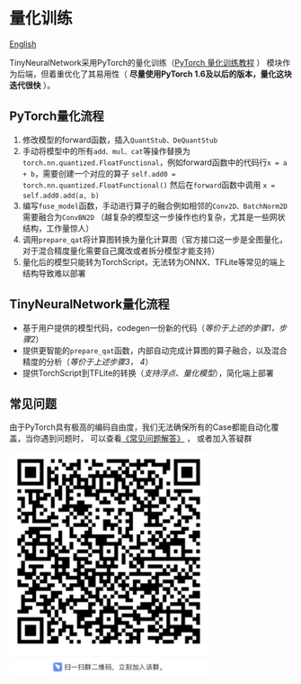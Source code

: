 # 量化训练
[English](examples/qat/README.md)

TinyNeuralNetwork采用PyTorch的量化训练（[PyTorch 量化训练教程](https://pytorch.org/tutorials/advanced/static_quantization_tutorial.html#quantization-aware-training) ）
模块作为后端，但着重优化了其易用性（ **尽量使用PyTorch 1.6及以后的版本，量化这块迭代很快** ）。

## PyTorch量化流程
1. 修改模型的forward函数，插入`QuantStub、DeQuantStub`
2. 手动将模型中的所有`add、mul、cat`等操作替换为`torch.nn.quantized.FloatFunctional`，例如forward函数中的代码行`x = a + b`，需要创建一个对应的算子
  `self.add0 = torch.nn.quantized.FloatFunctional()` 然后在`forward`函数中调用 `x = self.add0.add(a, b)`
3. 编写`fuse_model`函数，手动进行算子的融合例如相邻的`Conv2D、BatchNorm2D`需要融合为`ConvBN2D`
  （越复杂的模型这一步操作也约复杂，尤其是一些网状结构，工作量惊人）
4. 调用`prepare_qat`将计算图转换为量化计算图（官方接口这一步是全图量化，对于混合精度量化需要自己魔改或者拆分模型才能支持）
5. 量化后的模型只能转为TorchScript，无法转为ONNX、TFLite等常见的端上结构导致难以部署


## TinyNeuralNetwork量化流程
+ 基于用户提供的模型代码，codegen一份新的代码（*等价于上述的步骤1，步骤2*）
+ 提供更智能的`prepare_qat`函数，内部自动完成计算图的算子融合，以及混合精度的分析（*等价于上述步骤3， 4*）
+ 提供TorchScript到TFLite的转换（*支持浮点、量化模型*），简化端上部署

## 常见问题

由于PyTorch具有极高的编码自由度，我们无法确保所有的Case都能自动化覆盖，当你遇到问题时，
可以查看[《常见问题解答》](docs/FAQ.md) ， 或者加入答疑群

![img.png](docs/qa.png)
